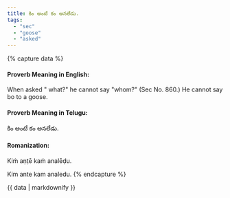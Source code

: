 ```yaml
---
title: కిం అంటే కం అనలేడు.
tags:
  - "sec"
  - "goose"
  - "asked"
---
```


{% capture data %}
#### Proverb Meaning in English:
When asked " what?" he cannot say "whom?"
(Sec No. 860.)
He cannot say bo to a goose.

#### Proverb Meaning in Telugu:
కిం అంటే కం అనలేడు.

#### Romanization:
Kiṁ aṇṭē kaṁ analēḍu.

Kim ante kam analedu.
{% endcapture %}

{{ data | markdownify }}

